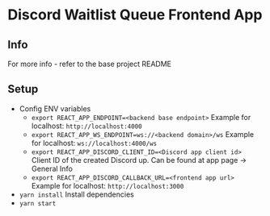 # Discord Waitlist Queue Frontend App

## Info

For more info - refer to the base project README

## Setup
- Config ENV variables
    - `export REACT_APP_ENDPOINT=<backend base endpoint>` Example for localhost: `http://localhost:4000`
    - `export REACT_APP_WS_ENDPOINT=ws://<backend domain>/ws` Example for localhost: `ws://localhost:4000/ws`
    - `export REACT_APP_DISCORD_CLIENT_ID=<Discord app client id>` Client ID of the created Discord up. Can be found at app page -> General Info 
    - `export REACT_APP_DISCORD_CALLBACK_URL=<frontend app url>` Example for localhost: `http://localhost:3000`
- `yarn install` Install dependencies
- `yarn start`
